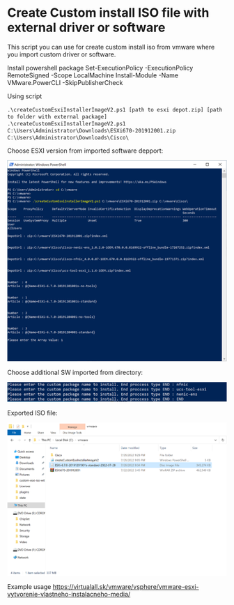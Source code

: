 # Create Custom install ISO file with external driver or software
This script you can use for create custom install iso from vmware where you import custom driver or software.

Install powershell package
Set-ExecutionPolicy -ExecutionPolicy RemoteSigned -Scope LocalMachine
Install-Module -Name VMware.PowerCLI -SkipPublisherCheck


Using script


```
.\createCustomEsxiInstallerImageV2.ps1 [path to esxi depot.zip] [path to folder with external package]
.\createCustomEsxiInstallerImageV2.ps1 C:\Users\Administrator\Downloads\ESXi670-201912001.zip C:\Users\Administrator\Downloads\Cisco\ 
```
Choose ESXI version from imported software depport:

![alt text](https://github.com/matoH12/CreateCUstomESXI/blob/main/Chose-esxi.PNG?raw=true)


Choose additional SW imported from directory:

![alt text](https://github.com/matoH12/CreateCUstomESXI/blob/main/chose-sw.PNG?raw=true)

Exported ISO file:

![alt text](https://github.com/matoH12/CreateCUstomESXI/blob/main/export.PNG?raw=true)



Example usage
https://virtualall.sk/vmware/vsphere/vmware-esxi-vytvorenie-vlastneho-instalacneho-media/
